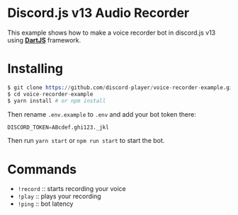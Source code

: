 # Discord.js v13 Audio Recorder

This example shows how to make a voice recorder bot in discord.js v13 using **[DartJS](https://github.com/discord-player/dartjs)** framework.

# Installing

```s
$ git clone https://github.com/discord-player/voice-recorder-example.git
$ cd voice-recorder-example
$ yarn install # or npm install
```

Then rename `.env.example` to `.env` and add your bot token there:

```s
DISCORD_TOKEN=ABcdef.ghi123._jkl
```

Then run `yarn start` or `npm run start` to start the bot.

# Commands

* `!record` :: starts recording your voice
* `!play`   :: plays your recording
* `!ping`   :: bot latency
